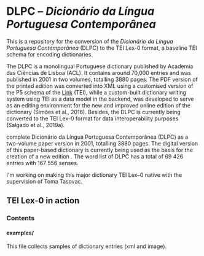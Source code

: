 # DLPC – *Dicionário da Língua Portuguesa Contemporânea*
This is a repository for the conversion of the *Dicionário da Língua Portuguesa Contemporânea* (DLPC) to the TEI Lex-0 format, a baseline TEI schema for encoding dictionaries.

The DLPC is a monolingual Portuguese dictionary published by Academia das Ciências de Lisboa (ACL). It contains around 70,000 entries and was published in 2001 in two volumes, totalling 3880 pages. The PDF version of the printed edition was converted into XML using a customised version of the P5 schema of the [Link](https://tei-c.org/guidelines/) (TEI), while a custom-built dictionary writing system using TEI as a data model in the backend, was developed to serve as an editing environment for the new and improved online edition of the dictionary (Simões et al., 2016). Besides, the DLPC is currently being converted to the TEI Lex-0 format for data interoperability purposes (Salgado et al., 2019a). 

complete Dicionário da Língua Portuguesa Contemporânea (DLPC) as a two-volume paper version in 2001, totalling 3880 pages. The digital version of this paper-based dictionary is currently being used as the basis for the creation of a new edition . The word list of DLPC has a total of 69 426 entries with 167 556 senses.


I'm working on making this major dictionary TEI Lex–0 native with the supervision of Toma Tasovac.


## TEI Lex-0 in action


### Contents

#### examples/
This file collects samples of dictionary entries (xml and image).
